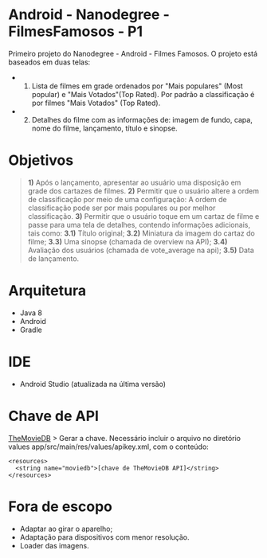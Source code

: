 # Android - Nanodegree - FilmesFamosos - P1

Primeiro projeto do Nanodegree - Android - Filmes Famosos. O projeto está baseados em duas telas: 

- 1) Lista de filmes em grade ordenados por "Mais populares" (Most popular) e "Mais Votados"(Top Rated). Por padrão a classificação é por filmes "Mais Votados" (Top Rated).
- 2) Detalhes do filme com as informações de: imagem de fundo, capa, nome do filme, lançamento, título e sinopse. 

# Objetivos 
> **1)** Após o lançamento, apresentar ao usuário uma disposição em grade dos cartazes de filmes.
> **2)** Permitir que o usuário altere a ordem de classificação por meio de uma configuração: A ordem de classificação pode ser por mais populares ou por melhor classificação.
> **3)** Permitir que o usuário toque em um cartaz de filme e passe para uma tela de detalhes, contendo informações adicionais, tais como:
> **3.1)** Título original;
> **3.2)** Miniatura da imagem do cartaz do filme;
> **3.3)** Uma sinopse (chamada de overview na API);
> **3.4)** Avaliação dos usuários (chamada de vote_average na api);
> **3.5)** Data de lançamento.

# Arquitetura
- Java 8
- Android
- Gradle

# IDE 
- Android Studio (atualizada na última versão)

# Chave de API
  [TheMovieDB](https://www.themoviedb.org) > Gerar a chave.
  Necessário incluir o arquivo no diretório values app/src/main/res/values/apikey.xml, com o conteúdo:
  ```<?xml version="1.0" encoding="utf-8"?>
<resources>
    <string name="moviedb">[chave de TheMovieDB API]</string>
</resources>
```
 
# Fora de escopo 
- Adaptar ao girar o aparelho;
- Adaptação para dispositivos com menor resolução.
- Loader das imagens.